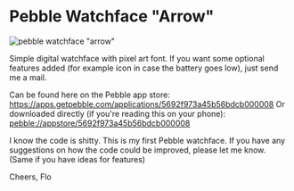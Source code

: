 Pebble Watchface "Arrow"
========================

![pebble watchface "arrow"](https://rawgit.com/fgolemo/pebble-face-arrow/master/screenshots/screen-applite3.png)

Simple digital watchface with pixel art font. If you want some optional features added (for example icon in case the battery goes low), just send me a mail.

Can be found here on the Pebble app store: 
https://apps.getpebble.com/applications/5692f973a45b56bdcb000008
Or downloaded directly (if you're reading this on your phone):
[pebble://appstore/5692f973a45b56bdcb000008](pebble://appstore/5692f973a45b56bdcb000008)

I know the code is shitty. This is my first Pebble watchface. If you have any suggestions on how the code could be improved, please let me know. (Same if you have ideas for features)

Cheers,
Flo



